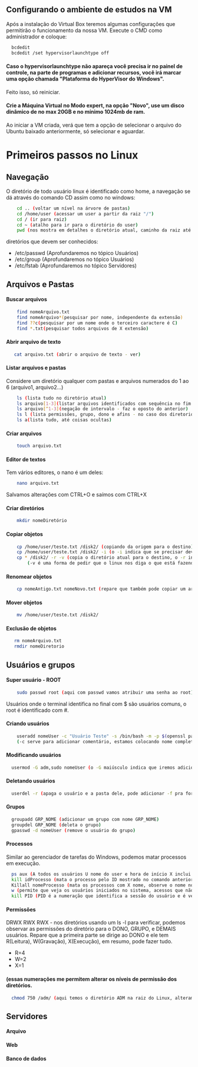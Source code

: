 
## Configurando o ambiente de estudos na VM

Após a instalação do Virtual Box teremos algumas configurações que permitirão o funcionamento da nossa VM.
Execute o CMD como administrador e coloque:

```bash
  bcdedit
  bcdedit /set hypervisorlaunchtype off
```
#### Caso o hypervisorlaunchtype não apareça você precisa ir no painel de controle, na parte de programas e adicionar recursos, você irá marcar uma opção chamada "Plataforma do HyperVisor do Windows".
Feito isso, só reiniciar.
#### Crie a Máquina Virtual no Modo expert, na opção "Novo", use um disco dinâmico de no max 20GB e no mínimo 1024mb de ram.
Ao iniciar a VM criada, verá que tem a opção de selecionar o arquivo do Ubuntu baixado anteriormente, só selecionar e aguardar.

# Primeiros passos no Linux

## Navegação
O diretório de todo usuário linux é identificado como home, a navegação se dá através do comando CD assim como no windows:

```bash
    cd .. (voltar um nível na árvore de pastas)
    cd /home/user (acessar um user a partir da raiz "/")
    cd / (ir para raiz)
    cd ~ (atalho para ir para o diretório do user)
    pwd (nos mostra em detalhes o diretório atual, caminho da raiz até ele e afins)
```
diretórios que devem ser conhecidos:
- /etc/passwd (Aprofundaremos no tópico Usuários)
- /etc/group (Aprofundaremos no tópico Usuários)
- /etc/fstab (Aprofundaremos no tópico Servidores)

## Arquivos e Pastas
#### Buscar arquivos
```bash
    find nomeArquivo.txt
    find nomeArquivo*(pesquisar por nome, independente da extensão)
    find ??c(pesquisar por um nome onde o terceiro caractere é C)
    find *.txt(pesquisar todos arquivos de X extensão)
```
#### Abrir arquivo de texto
```bash
   cat arquivo.txt (abrir o arquivo de texto - ver)
```
#### Listar arquivos e pastas
Considere um diretório qualquer com pastas e arquivos numerados do 1 ao 6 (arquivo1, arquivo2...)
```bash
    ls (lista tudo no diretório atual)
    ls arquivo[1-3](listar arquivos identificados com sequência no fim do nome em um intervalo específico)
    ls arquivo[^1-3](negação de intervalo - faz o oposto do anterior)
    ls l (lista permissões, grupo, dono e afins - no caso dos diretorios)
    ls a(lista tudo, até coisas ocultas)
```
#### Criar arquivos
```bash
    touch arquivo.txt
```
#### Editor de textos
Tem vários editores, o nano é um deles:

```bash
    nano arquivo.txt
```
Salvamos alterações com CTRL+O e saímos com CTRL+X

#### Criar diretórios
```bash
    mkdir nomeDiretório
```
#### Copiar objetos
```bash
    cp /home/user/teste.txt /disk2/ (copiando da origem para o destino)
    cp /home/user/teste.txt /disk2/ -i (o -i indica que se precisar deve sobrescrever o arquivo existente no destino)
    cp * /disk2/ -r -v (copia o diretório atual para o destino, o -r indica que deve levar tbm subpastas e conteúdo)
        (-v é uma forma de pedir que o linux nos diga o que está fazendo, assim podemos acompanhar o processo em andamento)
```
#### Renomear objetos
```bash
    cp nomeAntigo.txt nomeNovo.txt (repare que também pode copiar um arquivo para outro lugar alterando seu nome ao mesmo tempo)
```
#### Mover objetos
```bash
    mv /home/user/teste.txt /disk2/
```
#### Exclusão de objetos
 ```bash
    rm nomeArquivo.txt
    rmdir nomeDiretorio
```

## Usuários e grupos
#### Super usuário - ROOT
```bash
    sudo passwd root (aqui com passwd vamos atribuir uma senha ao root)
```
Usuários onde o terminal identifica no final com $ são usuários comuns, o root é identificado com #.
#### Criando usuários
```bash
    useradd nomeUser -c "Usuário Teste" -s /bin/bash -m -p $(openssl passwd Senha123) -e 
    (-c serve para adicionar comentário, estamos colocando nome completo | -m cria o diretório do usuário na raiz | -s atribui um shell ao usuário, ajuda a identificar diretórios e arquivos através das cores do terminal no texto | -p é para definir senha | -e é para expirar a senha e pedir alteração, você pode colocar uma data também após um espaço em branco -e 30/01/2023 por exemplo)
```
#### Modificando usuários
```bash
  usermod -G adm,sudo nomeUser (o -G maiúsculo indica que iremos adicionar o usuário a mais grupos de usuário, se for só um tem o -g, se eu quiser alterar o bash uso -s, -c o comentário com o nome por ex e por aí vai, se for a senha é só usar o passwd mesmo)
```
#### Deletando usuários
```bash
  userdel -r (apaga o usuário e a pasta dele, pode adicionar -f pra forçar)  
```
#### Grupos
```bash
  groupadd GRP_NOME (adicionar um grupo com nome GRP_NOME)
  groupdel GRP_NOME (deleta o grupo)
  gpasswd -d nomeUser (remove o usuário do grupo)
```
#### Processos
  Similar ao gerenciador de tarefas do Windows, podemos matar processos em execução.
```bash
  ps aux (A todos os usuários U nome do user e hora de início X inclui processos fora do console)
  kill idProcesso (mata o processo pelo ID mostrado no comando anterior)
  Killall nomeProcesso (mata os processos com X nome, observe o nome no comando PS)
  w (permite que veja os usuários iniciados no sistema, acessos que não deveriam estar lá podem ser matados com KILL retirando o user de atividade)
  kill PID (PID é a numeração que identifica a sessão do usuário e é verificado com o comando anterior)
```
#### Permissões
  DRWX RWX RWX - nos diretórios usando um ls -l para verificar, podemos observar as permissões do diretório para o DONO, GRUPO, e DEMAIS usuários.
Repare que a primeira parte se dirige ao DONO e ele tem R(Leitura), W(Gravação), X(Execução), em resumo, pode fazer tudo.
- R=4
- W=2 
- X=1 
#### (essas numerações me permitem alterar os níveis de permissão dos diretórios.
```bash
  chmod 750 /adm/ (aqui temos o diretório ADM na raiz do Linux, alteramos a permissão para TOTAL para o dono "4+2+1" e para o GRUPO parcial "4+1", por fim, os demais não tem acesso "0".
```

## Servidores
#### Arquivo
#### Web
#### Banco de dados
